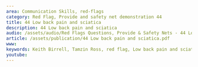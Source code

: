 ```yaml
---
area: Communication Skills, red-flags
category: Red Flag, Provide and safety net demonstration 44
title: 44 Low back pain and sciatica
description: 44 Low back pain and sciatica
audio: /assets/audio/Red Flags Questions, Provide & Safety Nets - 44 Low back pain and sciatica - MQ.mp3
article: /assets/publication/44 Low back pain and sciatica.pdf
www: 
keywords: Keith Birrell, Tamzin Ross, red flag, Low back pain and sciatica
youtube: 
--- 
```

